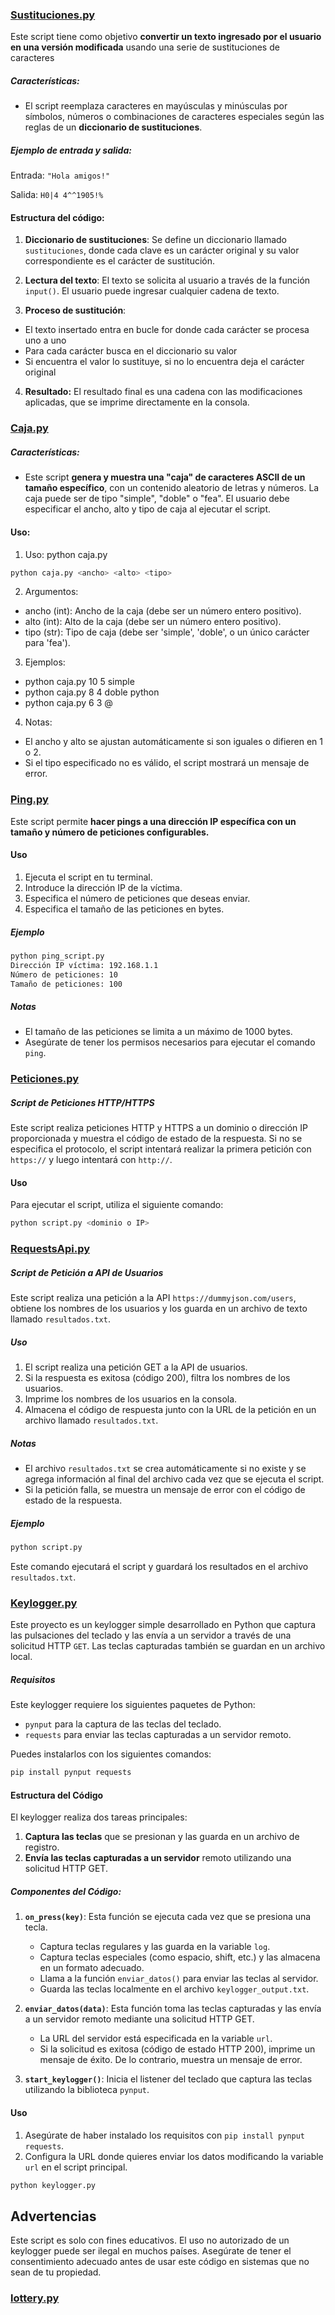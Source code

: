 
### [Sustituciones.py](https://github.com/JCreiv/Python_exercises/blob/master/sustituciones.py)

Este script tiene como objetivo **convertir un texto ingresado por el usuario en una versión modificada** usando una serie de sustituciones de caracteres 


##### Características:

- El script reemplaza caracteres en mayúsculas y minúsculas por símbolos, números o combinaciones de caracteres especiales según las reglas de un **diccionario de sustituciones**.

##### Ejemplo de entrada y salida:

Entrada:
`"Hola amigos!"`

Salida:
``H0|4 4^^1905!%``
#### Estructura del código:

1. **Diccionario de sustituciones**: Se define un diccionario llamado `sustituciones`, donde cada clave es un carácter original y su valor correspondiente es el carácter de sustitución.

2. **Lectura del texto**: El texto se solicita al usuario a través de la función `input()`. El usuario puede ingresar cualquier cadena de texto.
3. **Proceso de sustitución**:
- El texto insertado entra en bucle for donde cada carácter se procesa uno a uno
- Para cada carácter busca en el diccionario su valor
- Si encuentra el valor lo sustituye, si no lo encuentra deja el carácter original
4. **Resultado:** El resultado final es una cadena con las modificaciones aplicadas, que se imprime directamente en la consola.


### [Caja.py](https://github.com/JCreiv/Python_exercises/blob/master/caja.py)


##### Características:

- Este script **genera y muestra una "caja" de caracteres ASCII de un tamaño específico**, con un contenido aleatorio de letras y números. La caja puede ser de tipo "simple", "doble" o "fea". El usuario debe especificar el ancho, alto y tipo de caja al ejecutar el script.

#### Uso:

1. Uso: python caja.py 
```bash
python caja.py <ancho> <alto> <tipo>
```

2. Argumentos: 
- ancho (int): Ancho de la caja (debe ser un número entero positivo). 
- alto (int): Alto de la caja (debe ser un número entero positivo). 
- tipo (str): Tipo de caja (debe ser 'simple', 'doble', o un único carácter para 'fea'). 
3. Ejemplos: 
- python caja.py 10 5 simple  
- python caja.py 8 4 doble python 
- python caja.py 6 3 @ 
4. Notas: 
- El ancho y alto se ajustan automáticamente si son iguales o difieren en 1 o 2. 
- Si el tipo especificado no es válido, el script mostrará un mensaje de error. 

### [Ping.py](https://github.com/JCreiv/Python_exercises/blob/master/ping.py)

Este script permite **hacer pings a una dirección IP específica con un tamaño y número de peticiones configurables.**

#### Uso 
1. Ejecuta el script en tu terminal. 
2. Introduce la dirección IP de la víctima. 
3. Especifica el número de peticiones que deseas enviar. 
4. Especifica el tamaño de las peticiones en bytes.

##### Ejemplo


```bash
python ping_script.py 
Dirección IP víctima: 192.168.1.1 
Número de peticiones: 10 
Tamaño de peticiones: 100
```

##### Notas 
- El tamaño de las peticiones se limita a un máximo de 1000 bytes. 
- Asegúrate de tener los permisos necesarios para ejecutar el comando `ping`.


### [Peticiones.py](https://github.com/JCreiv/Python_exercises/blob/master/peticiones.py)

##### Script de Peticiones HTTP/HTTPS

Este script realiza peticiones HTTP y HTTPS a un dominio o dirección IP proporcionada y muestra el código de estado de la respuesta. Si no se especifica el protocolo, el script intentará realizar la primera petición con `https://` y luego intentará con `http://`.

#### Uso

Para ejecutar el script, utiliza el siguiente comando:

```bash
python script.py <dominio o IP>
```

### [RequestsApi.py](https://github.com/JCreiv/Python_exercises/blob/master/RequestsApi.py)

##### Script de Petición a API de Usuarios

Este script realiza una petición a la API `https://dummyjson.com/users`, obtiene los nombres de los usuarios y los guarda en un archivo de texto llamado `resultados.txt`.

##### Uso

1. El script realiza una petición GET a la API de usuarios.
2. Si la respuesta es exitosa (código 200), filtra los nombres de los usuarios.
3. Imprime los nombres de los usuarios en la consola.
4. Almacena el código de respuesta junto con la URL de la petición en un archivo llamado `resultados.txt`.

##### Notas

- El archivo `resultados.txt` se crea automáticamente si no existe y se agrega información al final del archivo cada vez que se ejecuta el script.
- Si la petición falla, se muestra un mensaje de error con el código de estado de la respuesta.

##### Ejemplo

```bash
python script.py
```


Este comando ejecutará el script y guardará los resultados en el archivo `resultados.txt`.


### [Keylogger.py](https://github.com/JCreiv/Python_exercises/blob/master/Keylogger.py)

Este proyecto es un keylogger simple desarrollado en Python que captura las pulsaciones del teclado y las envía a un servidor a través de una solicitud HTTP `GET`. Las teclas capturadas también se guardan en un archivo local.

##### Requisitos

Este keylogger requiere los siguientes paquetes de Python:

- `pynput` para la captura de las teclas del teclado.
- `requests` para enviar las teclas capturadas a un servidor remoto.

Puedes instalarlos con los siguientes comandos:

```bash
pip install pynput requests
```

#### Estructura del Código

El keylogger realiza dos tareas principales:

1. **Captura las teclas** que se presionan y las guarda en un archivo de registro.
2. **Envía las teclas capturadas a un servidor** remoto utilizando una solicitud HTTP GET.

##### Componentes del Código:

1. **`on_press(key)`**: Esta función se ejecuta cada vez que se presiona una tecla.
    
    - Captura teclas regulares y las guarda en la variable `log`.
    - Captura teclas especiales (como espacio, shift, etc.) y las almacena en un formato adecuado.
    - Llama a la función `enviar_datos()` para enviar las teclas al servidor.
    - Guarda las teclas localmente en el archivo `keylogger_output.txt`.
2. **`enviar_datos(data)`**: Esta función toma las teclas capturadas y las envía a un servidor remoto mediante una solicitud HTTP GET.
    
    - La URL del servidor está especificada en la variable `url`.
    - Si la solicitud es exitosa (código de estado HTTP 200), imprime un mensaje de éxito. De lo contrario, muestra un mensaje de error.
3. **`start_keylogger()`**: Inicia el listener del teclado que captura las teclas utilizando la biblioteca `pynput`.
    

#### Uso

1. Asegúrate de haber instalado los requisitos con `pip install pynput requests`.
2. Configura la URL donde quieres enviar los datos modificando la variable `url` en el script principal.

```bash
python keylogger.py
```

## Advertencias

Este script es solo con fines educativos. El uso no autorizado de un keylogger puede ser ilegal en muchos países. Asegúrate de tener el consentimiento adecuado antes de usar este código en sistemas que no sean de tu propiedad.



### [lottery.py](lottery.py)
